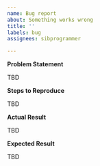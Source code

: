 ```yaml
---
name: Bug report
about: Something works wrong
title: ''
labels: bug
assignees: sibprogrammer

---
```


**Problem Statement**

TBD

**Steps to Reproduce**

TBD

**Actual Result**

TBD

**Expected Result**

TBD
